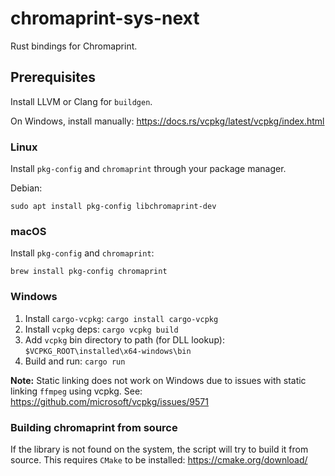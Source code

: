 # chromaprint-sys-next

Rust bindings for Chromaprint.

## Prerequisites

Install LLVM or Clang for `buildgen`.

On Windows, install manually: https://docs.rs/vcpkg/latest/vcpkg/index.html

### Linux

Install `pkg-config` and `chromaprint` through your package manager.

Debian:

```
sudo apt install pkg-config libchromaprint-dev
```

### macOS

Install `pkg-config` and `chromaprint`:

```
brew install pkg-config chromaprint
```

### Windows

1. Install `cargo-vcpkg`: `cargo install cargo-vcpkg`
2. Install `vcpkg` deps: `cargo vcpkg build`
3. Add `vcpkg` bin directory to path (for DLL lookup): `$VCPKG_ROOT\installed\x64-windows\bin`
4. Build and run: `cargo run`

**Note:** Static linking does not work on Windows due to issues with static linking `ffmpeg` using vcpkg. See: https://github.com/microsoft/vcpkg/issues/9571

### Building chromaprint from source

If the library is not found on the system, the script will try to build it from source. This requires `CMake` to be installed: https://cmake.org/download/

